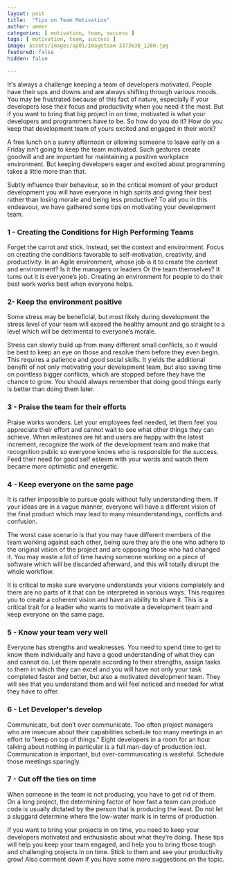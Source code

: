 ```yaml
---
layout: post
title:  "Tips on Team Motivation"
author: ameer
categories: [ motivation, team, success ]
tags: [ motivation, team, success ]
image: assets/images/ap01/Imageteam-3373638_1280.jpg
featured: false
hidden: false

---
```


It's always a challenge keeping a team of developers motivated. People have their ups and downs and are always shifting through various moods. You may be frustrated because of this fact of nature, especially if your developers lose their focus and productivity when you need it the most. But if you want to bring that big project in on time, motivated is what your developers and programmers have to be. So how do you do it? How do you keep that development team of yours excited and engaged in their work?


A free lunch on a sunny afternoon or allowing someone to leave early on a Friday isn’t going to keep the team motivated. Such gestures create goodwill and are important for maintaining a positive workplace environment. But keeping developers eager and excited about programming takes a little more than that.


Subtly influence their behaviour, so in the critical moment of your product development you will have everyone in high spirits and giving their best rather than losing morale and being less productive? To aid you in this endeavour, we have gathered some tips on motivating your development team.


<p class="mb-5"></p>

### 1 - Creating the Conditions for High Performing Teams

Forget the carrot and stick. Instead, set the context and environment. Focus on creating the conditions favorable to self-motivation, creativity, and productivity.
In an Agile environment, whose job is it to create the context and environment? Is it the managers or leaders Or the team themselves? It turns out it is everyone’s job. Creating an environment for people to do their best work works best when everyone helps.

<p class="mb-5"></p>


### 2- Keep the environment positive

Some stress may be beneficial, but most likely during development the stress level of your team will exceed the healthy amount and go straight to a level which will be detrimental to everyone’s morale.

Stress can slowly build up from many different small conflicts, so it would be best to keep an eye on those and resolve them before they even begin. This requires a patience and good social skills. It yields the additional benefit of not only motivating your development team, but also saving time on pointless bigger conflicts, which are stopped before they have the chance to grow. You should always remember that doing good things early is better than doing them later.


<p class="mb-5"></p>


### 3 - Praise the team for their efforts

Praise works wonders. Let your employees feel needed, let them feel you appreciate their effort and cannot wait to see what other things they can achieve. When milestones are hit and users are happy with the latest increment, recognize the work of the development team and make that recognition public so everyone knows who is responsible for the success. Feed their need for good self esteem with your words and watch them became more optimistic and energetic.


<p class="mb-5"></p>


### 4 - Keep everyone on the same page

It is rather impossible to pursue goals without fully understanding them. If your ideas are in a vague manner, everyone will have a different vision of the final product which may lead to many misunderstandings, conflicts and confusion.

The worst case scenario is that you may have different members of the team working against each other, being sure they are the one who adhere to the original vision of the project and are opposing those who had changed it. You may waste a lot of time having someone working on a piece of software which will be discarded afterward, and this will totally disrupt the whole workflow.

It is critical to make sure everyone understands your visions completely and there are no parts of it that can be interpreted in various ways. This requires you to create a coherent vision and have an ability to share it. This is a critical trait for a leader who wants to motivate a development team and keep everyone on the same page.


<p class="mb-5"></p>


### 5 - Know your team very well

Everyone has strengths and weaknesses. You need to spend time to get to know them individually and have a good understanding of what they can and cannot do. Let them operate according to their strengths, assign tasks to them in which they can excel and you will have not only your task completed faster and better, but also a motivated development team. They will see that you understand them and will feel noticed and needed for what they have to offer.


<p class="mb-5"></p>


### 6 - Let Developer's develop

Communicate, but don’t over communicate. Too often project managers who are insecure about their capabilities schedule too many meetings in an effort to "keep on top of things." Eight developers in a room for an hour talking about nothing in particular is a full man-day of production lost. Communication is important, but over-communicating is wasteful. Schedule those meetings sparingly.


<p class="mb-5"></p>



### 7 - Cut off the ties on time

When someone in the team is not producing, you have to get rid of them. On a long project, the determining factor of how fast a team can produce code is usually dictated by the person that is producing the least. Do not let a sluggard determine where the low-water mark is in terms of production.


<p class="mb-5"></p>

If you want to bring your projects in on time, you need to keep your developers motivated and enthusiastic about what they’re doing. These tips will help you keep your team engaged, and help you to bring those tough and challenging projects in on time. Stick to them and see your productivity grow! Also comment down if you have some more suggestions on the topic.